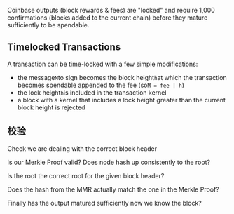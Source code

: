 Coinbase outputs \(block rewards & fees\) are "locked" and require 1,000 confirmations \(blocks added to the current chain\) before they mature sufficiently to be spendable.

## Timelocked Transactions

A transaction can be time-locked with a few simple modifications:

* the message`M`to sign becomes the block height`h`at which the transaction becomes spendable appended to the fee \(so`M = fee | h`\)
* the lock height`h`is included in the transaction kernel
* a block with a kernel that includes a lock height greater than the current block height is rejected

## 校验

Check we are dealing with the correct block header

Is our Merkle Proof valid? Does node hash up consistently to the root?

Is the root the correct root for the given block header?

Does the hash from the MMR actually match the one in the Merkle Proof?

Finally has the output matured sufficiently now we know the block?



